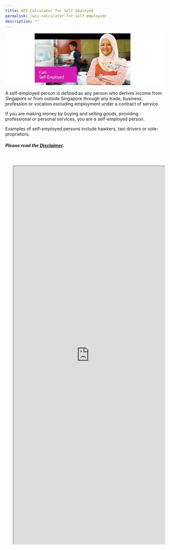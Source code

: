 ```yaml
---
title: WIS Calculator for Self Employed
permalink: /wis-calculator-for-self-employed/
description: ""
---
```

![I am Self-Employed](/images/calculator_se.png)

A self-employed person is defined as any person who derives income from Singapore or from outside Singapore through any trade, business, profession or vocation excluding employment under a contract of service.  
  
If you are making money by buying and selling goods, providing professional or personal services, you are a self-employed person.  
  
Examples of self-employed persons include hawkers, taxi drivers or sole-proprietors.

##### Please read the [Disclaimer](/wis-calculator-terms-of-use).

<br>
<ul class="jekyllcodex_accordion">
 
 
<iframe src="https://www.checkfirst.gov.sg/c/984c5c11-18c0-4c26-bf7e-4dac803463fa" style="width:100%;height:1200px"></iframe>
</ul>

<style>
details>summary {
  list-style-type: none;
	font-size: 18px;
  outline: none;
  cursor: pointer;
  padding: 5px;
  border-radius: 5px;
}
	
details>summary::-webkit-details-marker {
  display: none;
}
	
 a.hyperlink {
    color:green;
		text-decoration: none;
  }
a.hyperlink:hover {
    color:MediumVioletRed;
  }
ol.loweralph {
	list-style-type: lower-alpha;
	}
	
li.Numbering::marker {
	font-weight: bold;
	color: #009427;
	}
	img.advisory1 {
  height: 35%;
  width: 35%;
}	
</style>